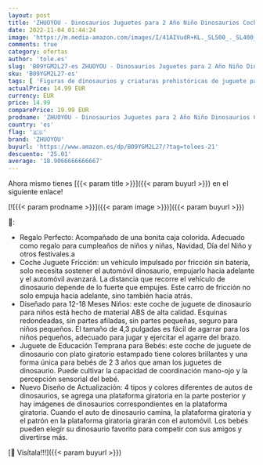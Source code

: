 ```yaml
---
layout: post
title: 'ZHUOYOU - Dinosaurios Juguetes para 2 Año Niño Dinosaurios Coches de Juguetes 4 Piezas Dino Empujar y IR Coche de Juguete Bebé Cumpleaño Regalo para 3 4 5 Años Niño Niña'
date: 2022-11-04 01:44:24
image: 'https://m.media-amazon.com/images/I/41AIVudR+KL._SL500_._SL400_.jpg'
comments: true
category: ofertas
author: 'tole.es'
slug: 'B09YGM2L27-es ZHUOYOU - Dinosaurios Juguetes para 2 Año Niño Dinosaurios...'
sku: 'B09YGM2L27-es'
tags: [ 'Figuras de dinosaurios y criaturas prehistóricas de juguete para niños','Juguetes','Juguetes y juegos','Muñecos y figuras','bebé','zhuoyou','🇪🇸', ]
actualPrice: 14.99 EUR
currency: EUR
price: 14.99
comparePrice: 19.99 EUR
prodname: 'ZHUOYOU - Dinosaurios Juguetes para 2 Año Niño Dinosaurios Coches de Juguetes 4 Piezas Dino Empujar y IR Coche de Juguete Bebé Cumpleaño Regalo para 3 4 5 Años Niño Niña'
country: 'es'
flag: '🇪🇸'
brand: 'ZHUOYOU'
buyurl: 'https://www.amazon.es/dp/B09YGM2L27/?tag=tolees-21'
descuento: '25.01'
average: '18.9066666666667'
---
```


Ahora mismo tienes [{{< param title >}}]({{< param buyurl >}}) en el siguiente enlace!

[![{{< param prodname >}}]({{< param image >}})]({{< param buyurl >}})

🔎:

- Regalo Perfecto: Acompañado de una bonita caja colorida. Adecuado como regalo para cumpleaños de niños y niñas, Navidad, Día del Niño y otros festivales.a
- Coche Juguete Fricción: un vehículo impulsado por fricción sin batería, solo necesita sostener el automóvil dinosaurio, empujarlo hacia adelante y el automóvil avanzará. La distancia que recorre el vehículo de dinosaurio depende de lo fuerte que empujes. Este carro de fricción no solo empuja hacia adelante, sino también hacia atrás.
- Diseñado para 12-18 Meses Niños: este coche de juguete de dinosaurio para niños está hecho de material ABS de alta calidad. Esquinas redondeadas, sin partes afiladas, sin partes pequeñas, seguro para niños pequeños. El tamaño de 4,3 pulgadas es fácil de agarrar para los niños pequeños, adecuado para jugar y ejercitar el agarre del brazo.
- Juguete de Educación Temprana para Bebés: este coche de juguete de dinosaurio con plato giratorio estampado tiene colores brillantes y una forma única para bebés de 2 3 años que aman los juguetes de dinosaurio. Puede cultivar la capacidad de coordinación mano-ojo y la percepción sensorial del bebé.
- Nuevo Diseño de Actualización: 4 tipos y colores diferentes de autos de dinosaurios, se agrega una plataforma giratoria en la parte posterior y hay imágenes de dinosaurios correspondientes en la plataforma giratoria. Cuando el auto de dinosaurio camina, la plataforma giratoria y el patrón en la plataforma giratoria girarán con el automóvil. Los bebés pueden elegir su dinosaurio favorito para competir con sus amigos y divertirse más.

[🛒 Visítala!!!]({{< param buyurl >}})
